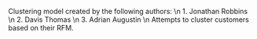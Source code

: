Clustering model created by the following authors: \n
    1. Jonathan Robbins \n
    2. Davis Thomas \n
    3. Adrian Augustin \n
Attempts to cluster customers based on their RFM.
